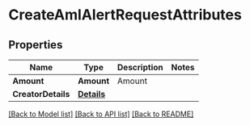 # CreateAmlAlertRequestAttributes

## Properties
Name | Type | Description | Notes
------------ | ------------- | ------------- | -------------
**Amount** | **Amount** | Amount | 
**CreatorDetails** | [**Details**](Details.md) |  | 

[[Back to Model list]](../README.md#documentation-for-models) [[Back to API list]](../README.md#documentation-for-api-endpoints) [[Back to README]](../README.md)


